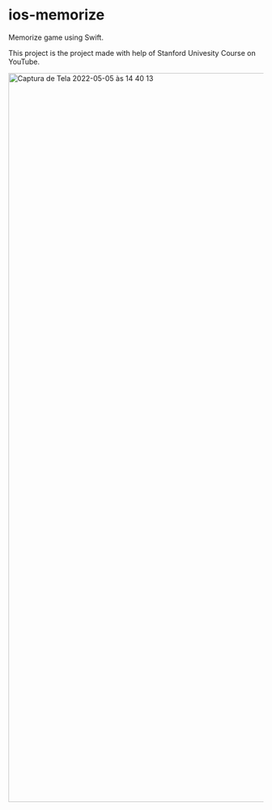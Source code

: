 # ios-memorize
Memorize game using Swift.

This project is the project made with help of Stanford Univesity Course on YouTube.

<img width="1440" alt="Captura de Tela 2022-05-05 às 14 40 13" src="https://user-images.githubusercontent.com/63073552/166986153-301c31ed-246f-487d-884a-32808c7230dc.png">
